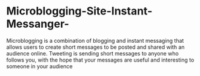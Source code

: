 # Microblogging-Site-Instant-Messanger-

Microblogging is a combination of blogging and instant messaging that allows users to create short messages to be posted and shared with an audience online.
Tweeting is sending short messages to anyone who follows you, with the hope that your messages are useful and interesting to someone in your audience
